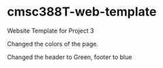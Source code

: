 # cmsc388T-web-template

Website Template for Project 3


Changed the colors of the page.

Changed the header to Green, footer to blue
